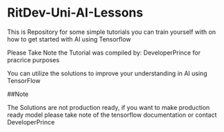 # RitDev-Uni-AI-Lessons

This is Repository for some simple tutorials you can train yourself with on how to get started
with AI using Tensorflow

Please Take Note the Tutorial was compiled by: DeveloperPrince for pracrice purposes 

You can utilize the solutions to improve your understanding in AI using TensorFlow 

##Note

The Solutions are not production ready, if you want to make production ready model please take note of the tensorflow documentation or contact DeveloperPrince